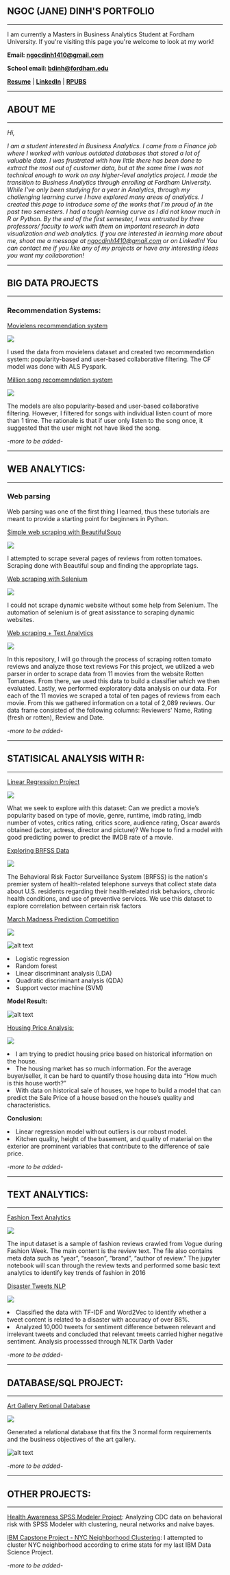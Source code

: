 ## NGOC (JANE) DINH'S PORTFOLIO
---

I am currently a Masters in Business Analytics Student at Fordham University. If you're visiting this page you're welcome to look at my work!


**Email: ngocdinh1410@gmail.com**


**School email: bdinh@fordham.edu**


**[Resume](https://drive.google.com/file/d/1BlGbtP68rb3G8hwsVP8xqbZpExtc6DWQ/view?usp=sharing)** | **[LinkedIn](https://www.linkedin.com/in/ngoc-dinh-a7a2a561/)** | **[RPUBS](https://rpubs.com/ngocdinh1410)**

---
## ABOUT ME
---
*Hi,*


*I am a student interested in Business Analytics. I came from a Finance job where I worked with various outdated databases that stored a lot of valuable data. I was frustrated with how little there has been done to extract the most out of customer data, but at the same time I was not technical enough to work on any higher-level analytics project. I made the transition to Business Analytics through enrolling at Fordham University. While I've only been studying for a year in Analytics, through my challenging learning curve I have explored many areas of analytics. I created this page to introduce some of the works that I'm proud of in the past two semesters. I had a tough learning curve as I did not know much in R or Python.  By the end of the first semester, I was entrusted by three professors/ faculty to work with them on important research in data visualization and web analytics.*
*If you are interested in learning more about me, shoot me a message at ngocdinh1410@gmail.com or on LinkedIn! You can contact me if you like any of my projects or have any interesting ideas you want my collaboration!*

---
## BIG DATA PROJECTS
---

### Recommendation Systems:

[Movielens recommendation system](https://github.com/ngocdinh1410/Movie-Recommendation-System)


[![](https://img.shields.io/badge/Spark-Big%20Data-red)](https://github.com/ngocdinh1410/Movie-Recommendation-System)


I used the data from movielens dataset and created two recommendation system: popularity-based and user-based collaborative filtering. The CF model was done with ALS Pyspark. 


[Million song recomemndation system](https://github.com/ngocdinh1410/Million-Song-Recommendation-System)


[![](https://img.shields.io/badge/Spark-Big%20Data-red)](https://github.com/ngocdinh1410/Million-Song-Recommendation-System)


The models are also popularity-based and user-based collaborative filtering. However, I filtered for songs with individual listen count of more than 1 time. The rationale is that if user only listen to the song once, it suggested that the user might not have liked the song.


*-more to be added-*


---
## WEB ANALYTICS:
---


### Web parsing


Web parsing was one of the first thing I learned, thus these tutorials are meant to provide a starting point for beginners in Python.


[Simple web scraping with BeautifulSoup](https://github.com/ngocdinh1410/Web-parsing)


[![](https://img.shields.io/badge/Python-BeautifulSoup-yellowgreen)](https://github.com/ngocdinh1410/Web-parsing)


I attempted to scrape several pages of reviews from rotten tomatoes. Scraping done with Beautiful soup and finding the appropriate tags.


[Web scraping with Selenium](https://github.com/ngocdinh1410/Web-Scraping-with-Selenium-and-BS) 


[![](https://img.shields.io/badge/Python-BeautifulSoup-yellowgreen)](https://github.com/ngocdinh1410/Web-Scraping-with-Selenium-and-BS)


I could not scrape dynamic website without some help from Selenium. The automation of selenium is of great asisstance to scraping dynamic websites.


[Web scraping + Text Analytics](https://github.com/ngocdinh1410/Web-Parsing-and-Text-Analytics-)


[![](https://img.shields.io/badge/Python-BeautifulSoup-yellowgreen)](https://github.com/ngocdinh1410/Web-Parsing-and-Text-Analytics-)


In this repository, I will go through the process of scraping rotten tomato reviews and analyze those text reviews For this project, we utilized a web parser in order to scrape data from 11 movies from the website Rotten Tomatoes. From there, we used this data to build a classifier which we then evaluated. Lastly, we performed exploratory data analysis on our data. For each of the 11 movies we scraped a total of ten pages of reviews from each movie. From this we gathered information on a total of 2,089 reviews. Our data frame consisted of the following columns: Reviewers' Name, Rating (fresh or rotten), Review and Date.

*-more to be added-*


---
## STATISICAL ANALYSIS WITH R:
---


[Linear Regression Project](https://github.com/ngocdinh1410/Linear-Regression-Project) 


[![](https://img.shields.io/badge/R-regression-blue)](https://github.com/ngocdinh1410/Linear-Regression-Project)


What we seek to explore with this dataset: Can we predict a movie’s popularity based on type of movie, genre, runtime, imdb rating, imdb number of votes, critics rating, critics score, audience rating, Oscar awards obtained (actor, actress, director and picture)? We hope to find a model with good predicting power to predict the IMDB rate of a movie.


[Exploring BRFSS Data](https://github.com/ngocdinh1410/Exploring-BRFSS-Data)

[![](https://img.shields.io/badge/R-regression-blue)](https://github.com/ngocdinh1410/Exploring-BRFSS-Data)


The Behavioral Risk Factor Surveillance System (BRFSS) is the nation's premier system of health-related telephone surveys that collect state data about U.S. residents regarding their health-related risk behaviors, chronic health conditions, and use of preventive services. We use this dataset to explore correlation between certain risk factors


[March Madness Prediction Competition](https://github.com/ngocdinh1410/March-Madness-2020)


[![](https://img.shields.io/badge/R-regression-blue)](https://github.com/ngocdinh1410/March-Madness-2020)


![alt text](https://i.imgur.com/q7zxeiLl.png)


<li>Logistic regression</li>
<li>Random forest</li>
<li>Linear discriminant analysis (LDA)</li>
<li>Quadratic discriminant analysis (QDA)</li>
<li>Support vector machine (SVM)</li>


**Model Result:**


![alt text](https://i.imgur.com/90B0VFq.png) 


[Housing Price Analysis:](https://github.com/ngocdinh1410/Housing-Price-Prediction) 


[![](https://img.shields.io/badge/R-regression-blue)](https://github.com/ngocdinh1410/Housing-Price-Prediction)


<li>I am trying to predict housing price based on historical information on the house.</li>
<li>The housing market has so much information. For the average buyer/seller, it can be hard to quantify those housing data into “How much is this house worth?”</li>
<li>With data on historical sale of houses, we hope to build a model that can predict the Sale Price of a house based on the house’s quality and characteristics.</li>

**Conclusion:**


<li>Linear regression model without outliers is our robust model.</li>
<li>Kitchen quality, height of the basement, and quality of material on the exterior are prominent variables that contribute to the difference of sale price.</li>


*-more to be added-*


---
## TEXT ANALYTICS:
---


[Fashion Text Analytics](https://github.com/ngocdinh1410/Fashion-Text-Analytics) 

[![](https://img.shields.io/badge/Python-NLTK-yellow)](https://github.com/ngocdinh1410/Fashion-Text-Analytics)


The input dataset is a sample of fashion reviews crawled from Vogue during Fashion Week. The main content is the review text. The file also contains meta data such as “year”, “season”, “brand”, “author of review.” The jupyter notebook will scan through the review texts and performed some basic text analytics to identify key trends of fashion in 2016


[Disaster Tweets NLP](https://github.com/ngocdinh1410/Disaster-Tweets-Classification-NLP) 


[![](https://img.shields.io/badge/Python-NLTK-yellow)](https://github.com/ngocdinh1410/Disaster-Tweets-Classification-NLP)


<li>Classified the data with TF-IDF and Word2Vec to identify whether a tweet content is related to a disaster
with accuracy of over 88%.</li>
<li>Analyzed 10,000 tweets for sentiment difference between relevant and irrelevant tweets and concluded
that relevant tweets carried higher negative sentiment. Analysis processsed through NLTK Darth Vader</li>


*-more to be added-*


---
## DATABASE/SQL PROJECT:
---


[Art Gallery Retional Database](https://github.com/ngocdinh1410/Art-Gallery-Tracking-System)

[![](https://img.shields.io/badge/SQL-Database-orange)](https://github.com/ngocdinh1410/Art-Gallery-Tracking-System)


Generated a relational database that fits the 3 normal form requirements and the business objectives of the art gallery.


![alt text](https://i.imgur.com/cjd3EnK.png)


*-more to be added-*


---
## OTHER PROJECTS:
---


[Health Awareness SPSS Modeler Project](https://github.com/ngocdinh1410/Health-Awareness-SPSS-Modeler-Project): Analyzing CDC data on behavioral risk with SPSS Modeler with clustering, neural networks and naive bayes.


[IBM Capstone Project - NYC Neighborhood Clustering](https://github.com/ngocdinh1410/IBM-Capstone-Project): I attempted to cluster NYC neighborhood according to crime stats for my last IBM Data Science Project.


*-more to be added-*
